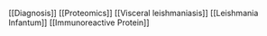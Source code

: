 [[Diagnosis]]
[[Proteomics]]
[[Visceral leishmaniasis]]
[[Leishmania Infantum]]
[[Immunoreactive Protein]]

